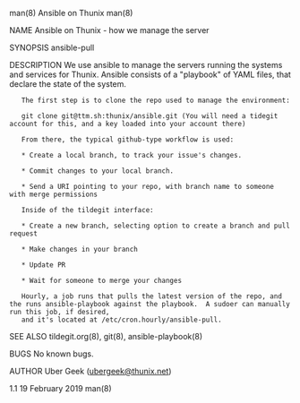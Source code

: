 man(8) Ansible on Thunix man(8)

NAME Ansible on Thunix - how we manage the server

SYNOPSIS ansible-pull

DESCRIPTION We use ansible to manage the servers running the systems and
services for Thunix. Ansible consists of a "playbook" of YAML files,
that declare the state of the system.

       The first step is to clone the repo used to manage the environment:

       git clone git@ttm.sh:thunix/ansible.git (You will need a tidegit account for this, and a key loaded into your account there)

       From there, the typical github-type workflow is used:

       * Create a local branch, to track your issue's changes.

       * Commit changes to your local branch.

       * Send a URI pointing to your repo, with branch name to someone with merge permissions

       Inside of the tildegit interface:

       * Create a new branch, selecting option to create a branch and pull request

       * Make changes in your branch

       * Update PR

       * Wait for someone to merge your changes

       Hourly, a job runs that pulls the latest version of the repo, and the runs ansible-playbook against the playbook.  A sudoer can manually run this job, if desired,
       and it's located at /etc/cron.hourly/ansible-pull.

SEE ALSO tildegit.org(8), git(8), ansible-playbook(8)

BUGS No known bugs.

AUTHOR Uber Geek (ubergeek@thunix.net)

1.1 19 February 2019 man(8)
